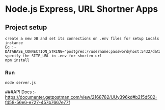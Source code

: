 # Node.js Express, URL Shortner Apps

## Project setup
```
create a new DB and set its connections on .env files for setup Locals instance
Eg :-
DATABASE_CONNECTION_STRING="postgres://username:password@host:5432/databasename"
specify the SITE_URL in .env for shorten url
npm install
```

### Run
```
node server.js
```
###API Docs :- https://documenter.getpostman.com/view/2168782/UUy396kd#b215d502-f458-56e6-e727-457b7667e77f
